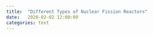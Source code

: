 ```yaml
---
title:  "Different Types of Nuclear Fission Reactors"
date:   2020-02-02 12:00:00
categories: text
---
```


